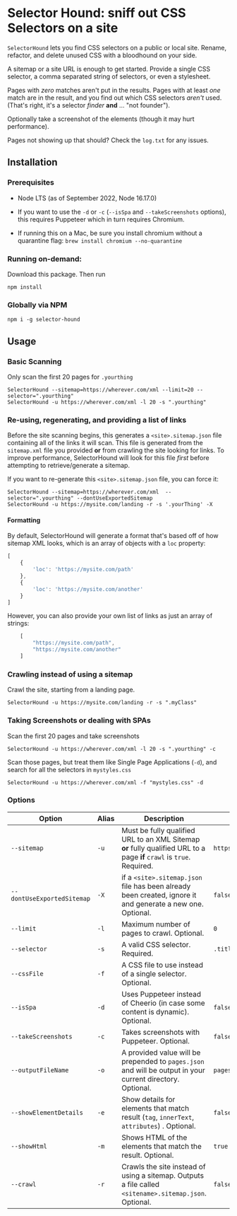 # Selector Hound: sniff out CSS Selectors on a site

`SelectorHound` lets you find CSS selectors on a public or local site. Rename, refactor, and delete unused CSS with a bloodhound on your side. 

A sitemap or a site URL is enough to get started. Provide a single CSS selector, a comma separated string of selectors, or even a stylesheet. 

Pages with _zero_ matches aren't put in the results. Pages with at least *one* match are in the result, and you find out which CSS selectors _aren't_ used. (That's right, it's a selector _finder_ **and** ... "not founder").

Optionally take a screenshot of the elements (though it may hurt performance).

Pages not showing up that should? Check the `log.txt` for any issues. 

## Installation

### Prerequisites
- Node LTS (as of September 2022, Node 16.17.0)

- If you want to use the `-d` or `-c` (`--isSpa` and `--takeScreenshots` options), this requires Puppeteer which in turn requires Chromium.  

- If running this on a Mac, be sure you install chromium without a quarantine flag: `brew install chromium --no-quarantine`

### Running on-demand:
Download this package. Then run

```console
npm install
```

### Globally via NPM

```console
npm i -g selector-hound
```

## Usage

### Basic Scanning
Only scan the first 20 pages for `.yourthing`

```
SelectorHound --sitemap=https://wherever.com/xml --limit=20 --selector=".yourthing"
SelectorHound -u https://wherever.com/xml -l 20 -s ".yourthing"
```

### Re-using, regenerating, and providing a list of links
Before the site scanning begins, this generates a `<site>.sitemap.json` file containing all of the links it will scan. This file is generated from the `sitemap.xml` file you provided **or** from crawling the site looking for links. To improve performance, SelectorHound will look for this file _first_ before attempting to retrieve/generate a sitemap. 

If you want to re-generate this `<site>.sitemap.json` file, you can force it:

```
SelectorHound --sitemap=https://wherever.com/xml  --selector=".yourthing" --dontUseExportedSitemap
SelectorHound -u https://mysite.com/landing -r -s '.yourThing' -X
```

#### Formatting
By default, SelectorHound will generate a format that's based off of how sitemap XML looks, which is an array of objects with a `loc` property:
```JavaScript
[
    {
        'loc': 'https://mysite.com/path'
    },
    {
        'loc': 'https://mysite.com/another'
    }
]
```

However, you can also provide your own list of links as just an array of strings:
```JavaScript
    [
        "https://mysite.com/path",
        "https://mysite.com/another"
    ]
```



### Crawling instead of using a sitemap
Crawl the site, starting from a landing page.

```shell
SelectorHound -u https://mysite.com/landing -r -s ".myClass"
```

### Taking Screenshots or dealing with SPAs
Scan the first 20 pages and take screenshots
```shell
SelectorHound -u https://wherever.com/xml -l 20 -s ".yourthing" -c
```

Scan those pages, but treat them like Single Page Applications (`-d`), and search for all the selectors in `mystyles.css`
```shell
SelectorHound -u https://wherever.com/xml -f "mystyles.css" -d

```

### Options

| Option | Alias | Description   | Defaults  |
|---|---|---|---|
| `--sitemap` |`-u`  | Must be fully qualified URL to an XML Sitemap **or** fully qualified URL to a page **if** `crawl` is `true`. Required. | `https://frankmtaylor.com/sitemap.xml` |
| `--dontUseExportedSitemap` |`-X`  | if a `<site>.sitemap.json` file has been already been created, ignore it and generate a new one. Optional. | `false` |
| `--limit` | `-l`  |  Maximum number of pages to crawl. Optional. | `0`  |
| `--selector` | `-s`  |  A valid CSS selector. Required. |  `.title` |
| `--cssFile` | `-f`  | A CSS file to use instead of a single selector. Optional. |   |
| `--isSpa`| `-d`  | Uses Puppeteer instead of Cheerio (in case some content is dynamic). Optional. | `false`|
| `--takeScreenshots`| `-c`  | Takes screenshots with Puppeteer. Optional. | `false` |
| `--outputFileName` | `-o` | A provided value will be prepended to `pages.json` and will be output in your current directory. Оptional. | `pages.json` | 
| `--showElementDetails` | `-e`  | Show details for elements that match result (`tag`, `innerText`, `attributes`) . Optional. |   `false` |
| `--showHtml` | `-m` | Shows HTML of the elements that match the result. Optional. | `true` |
| `--crawl`| `-r` | Crawls the site instead of using a sitemap. Outputs a file called `<sitename>.sitemap.json`. Optional.  | `false` |



